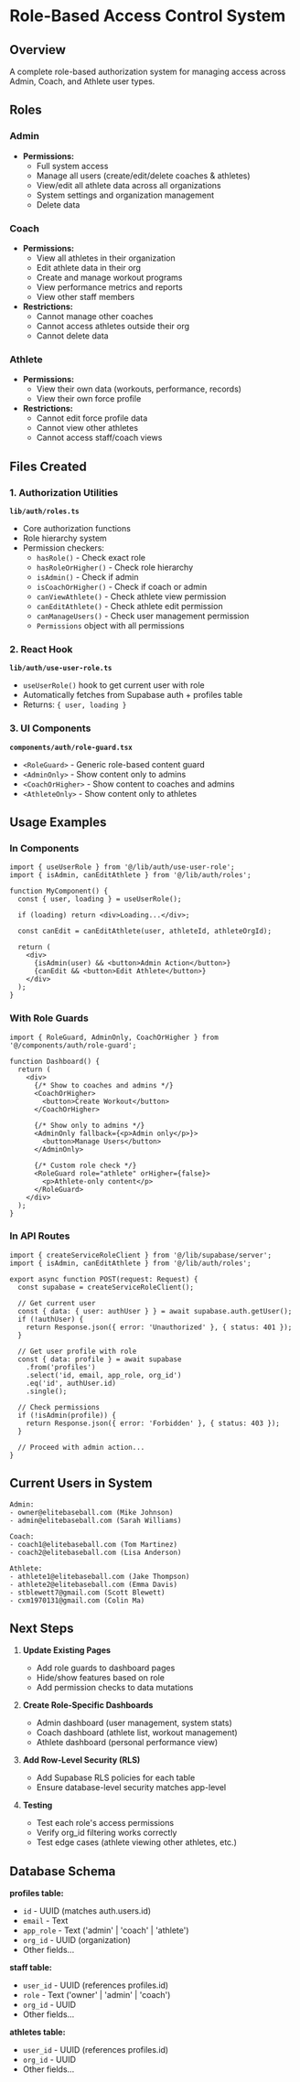 # Role-Based Access Control System

## Overview

A complete role-based authorization system for managing access across Admin, Coach, and Athlete user types.

## Roles

### Admin
- **Permissions:**
  - Full system access
  - Manage all users (create/edit/delete coaches & athletes)
  - View/edit all athlete data across all organizations
  - System settings and organization management
  - Delete data

### Coach
- **Permissions:**
  - View all athletes in their organization
  - Edit athlete data in their org
  - Create and manage workout programs
  - View performance metrics and reports
  - View other staff members
- **Restrictions:**
  - Cannot manage other coaches
  - Cannot access athletes outside their org
  - Cannot delete data

### Athlete
- **Permissions:**
  - View their own data (workouts, performance, records)
  - View their own force profile
- **Restrictions:**
  - Cannot edit force profile data
  - Cannot view other athletes
  - Cannot access staff/coach views

## Files Created

### 1. Authorization Utilities
**`lib/auth/roles.ts`**
- Core authorization functions
- Role hierarchy system
- Permission checkers:
  - `hasRole()` - Check exact role
  - `hasRoleOrHigher()` - Check role hierarchy
  - `isAdmin()` - Check if admin
  - `isCoachOrHigher()` - Check if coach or admin
  - `canViewAthlete()` - Check athlete view permission
  - `canEditAthlete()` - Check athlete edit permission
  - `canManageUsers()` - Check user management permission
  - `Permissions` object with all permissions

### 2. React Hook
**`lib/auth/use-user-role.ts`**
- `useUserRole()` hook to get current user with role
- Automatically fetches from Supabase auth + profiles table
- Returns: `{ user, loading }`

### 3. UI Components
**`components/auth/role-guard.tsx`**
- `<RoleGuard>` - Generic role-based content guard
- `<AdminOnly>` - Show content only to admins
- `<CoachOrHigher>` - Show content to coaches and admins
- `<AthleteOnly>` - Show content only to athletes

## Usage Examples

### In Components

```tsx
import { useUserRole } from '@/lib/auth/use-user-role';
import { isAdmin, canEditAthlete } from '@/lib/auth/roles';

function MyComponent() {
  const { user, loading } = useUserRole();

  if (loading) return <div>Loading...</div>;

  const canEdit = canEditAthlete(user, athleteId, athleteOrgId);

  return (
    <div>
      {isAdmin(user) && <button>Admin Action</button>}
      {canEdit && <button>Edit Athlete</button>}
    </div>
  );
}
```

### With Role Guards

```tsx
import { RoleGuard, AdminOnly, CoachOrHigher } from '@/components/auth/role-guard';

function Dashboard() {
  return (
    <div>
      {/* Show to coaches and admins */}
      <CoachOrHigher>
        <button>Create Workout</button>
      </CoachOrHigher>

      {/* Show only to admins */}
      <AdminOnly fallback={<p>Admin only</p>}>
        <button>Manage Users</button>
      </AdminOnly>

      {/* Custom role check */}
      <RoleGuard role="athlete" orHigher={false}>
        <p>Athlete-only content</p>
      </RoleGuard>
    </div>
  );
}
```

### In API Routes

```tsx
import { createServiceRoleClient } from '@/lib/supabase/server';
import { isAdmin, canEditAthlete } from '@/lib/auth/roles';

export async function POST(request: Request) {
  const supabase = createServiceRoleClient();

  // Get current user
  const { data: { user: authUser } } = await supabase.auth.getUser();
  if (!authUser) {
    return Response.json({ error: 'Unauthorized' }, { status: 401 });
  }

  // Get user profile with role
  const { data: profile } = await supabase
    .from('profiles')
    .select('id, email, app_role, org_id')
    .eq('id', authUser.id)
    .single();

  // Check permissions
  if (!isAdmin(profile)) {
    return Response.json({ error: 'Forbidden' }, { status: 403 });
  }

  // Proceed with admin action...
}
```

## Current Users in System

```
Admin:
- owner@elitebaseball.com (Mike Johnson)
- admin@elitebaseball.com (Sarah Williams)

Coach:
- coach1@elitebaseball.com (Tom Martinez)
- coach2@elitebaseball.com (Lisa Anderson)

Athlete:
- athlete1@elitebaseball.com (Jake Thompson)
- athlete2@elitebaseball.com (Emma Davis)
- stblewett7@gmail.com (Scott Blewett)
- cxm1970131@gmail.com (Colin Ma)
```

## Next Steps

1. **Update Existing Pages**
   - Add role guards to dashboard pages
   - Hide/show features based on role
   - Add permission checks to data mutations

2. **Create Role-Specific Dashboards**
   - Admin dashboard (user management, system stats)
   - Coach dashboard (athlete list, workout management)
   - Athlete dashboard (personal performance view)

3. **Add Row-Level Security (RLS)**
   - Add Supabase RLS policies for each table
   - Ensure database-level security matches app-level

4. **Testing**
   - Test each role's access permissions
   - Verify org_id filtering works correctly
   - Test edge cases (athlete viewing other athletes, etc.)

## Database Schema

**profiles table:**
- `id` - UUID (matches auth.users.id)
- `email` - Text
- `app_role` - Text ('admin' | 'coach' | 'athlete')
- `org_id` - UUID (organization)
- Other fields...

**staff table:**
- `user_id` - UUID (references profiles.id)
- `role` - Text ('owner' | 'admin' | 'coach')
- `org_id` - UUID
- Other fields...

**athletes table:**
- `user_id` - UUID (references profiles.id)
- `org_id` - UUID
- Other fields...
